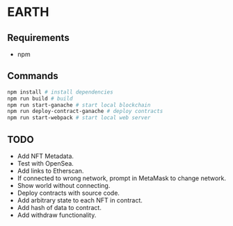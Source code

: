 # EARTH

## Requirements

- npm

## Commands

```bash
npm install # install dependencies
npm run build # build
npm run start-ganache # start local blockchain
npm run deploy-contract-ganache # deploy contracts
npm run start-webpack # start local web server
```


## TODO

- Add NFT Metadata.
- Test with OpenSea.
- Add links to Etherscan.
- If connected to wrong network, prompt in MetaMask to change network.
- Show world without connecting.
- Deploy contracts with source code.
- Add arbitrary state to each NFT in contract.
- Add hash of data to contract.
- Add withdraw functionality.
